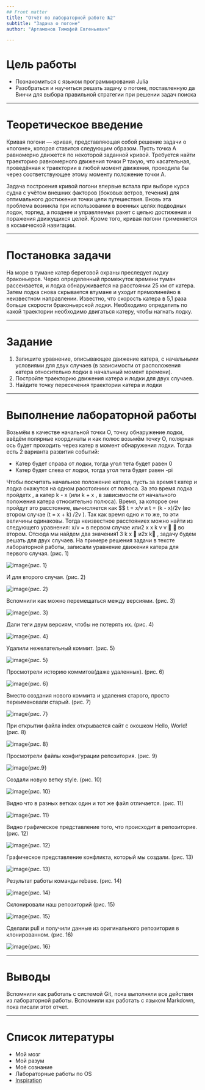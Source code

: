 ```yaml
---
## Front matter
title: "Отчёт по лабораторной работе №2"
subtitle: "Задача о погоне"
author: "Артамонов Тимофей Евгеньевич"

---
```


# Цель работы

* Познакомиться с языком программирования Julia
* Разобраться и научиться решать задачу о погоне, 
поставленную да Винчи для выбора правильной стратегии при решении задач поиска
  
---

# Теоретическое введение

Кривая погони — кривая, представляющая собой решение задачи о «погоне», которая ставится следующим образом. Пусть точка A равномерно движется по некоторой 
заданной кривой. Требуется найти траекторию равномерного движения точки P  такую, что касательная, проведённая к траектории в любой момент движения, 
проходила бы через соответствующее этому моменту положение точки A.

Задача построения кривой погони впервые встала при выборе курса судна с учётом внешних факторов (боковых ветров, течения) 
для оптимального достижения точки цели путешествия. Вновь эта проблема возникла при использовании в военных целях подводных лодок, 
торпед, а позднее и управляемых ракет с целью достижения и поражения движущихся целей. Кроме того, кривая погони применяется в космической навигации. 

---

# Постановка задачи

На море в тумане катер береговой охраны преследует лодку браконьеров. Через определенный промежуток времени туман рассеивается, 
и лодка обнаруживается на расстоянии 25 км от катера. Затем лодка снова скрывается втумане и уходит прямолинейно в неизвестном 
направлении. Известно, что скорость катера в 5,1 раза больше скорости браконьерской лодки. Необходимо определить по какой траектории 
необходимо двигаться катеру, чтобы нагнать лодку.

---

# Задание 

1. Запишите уравнение, описывающее движение катера, с начальными условиями для двух случаев 
(в зависимости от расположения катера относительно лодки в начальный момент времени).
2. Постройте траекторию движения катера и лодки для двух случаев.
3. Найдите точку пересечения траектории катера и лодки
   
---

# Выполнение лабораторной работы

Возьмём в качестве начальной точки O, точку обнаружение лодки, ввёдём полярные координаты и как полюс возьмём точку O, 
полярная ось будет проходить через катер в момент обнаружения лодки. Тогда есть 2 варианта развития событий:
* Катер будет справа от лодки, тогда угол тета будет равен 0
* Катер будет слева от лодки, тогда угол тета будет равен -pi
  
Чтобы посчитать начальное положение катера, пусть за время t катер и лодка окажутся на одном расстоянииx от полюса. За
это время лодка пройдетx , а катер k - x (или k + x , в зависимости от начального положения катера относительно полюса). 
Время, за которое они пройдут это расстояние, вычисляется как $$ t = x/v и t = (k - x)/2v (во втором случае (t = x + k) /2v ). 
Так как время одно и то же, то эти величины одинаковы.
Тогда неизвестное расстояниеx можно найти из следующего уравнения:
x/v = 
в первом случае или2
x x k
v v


во втором.
Отсюда мы найдем два значения1 3
k
x  и2x k , задачу будем решать для
двух случаев.
На примере решения задачи в тексте лабораторной работы, записали уравнение движения катера для первого случая. (рис. 1)

![image](https://github.com/Wenins/MatMod/assets/104139992/a1599017-54da-49fb-a4d4-8f13a0d900b8){рис. 1}

И для второго случая. (рис. 2)

![image](https://github.com/Wenins/MatMod/assets/104139992/44138abb-3267-4cf7-946d-9451a36066ce){рис. 2}

Вспомнили как можно перемещаться между версиями. (рис. 3)

![image](https://github.com/Wenins/MatMod/assets/104139992/c6e44aa0-f05f-47f2-b5eb-70e29962bb2b){рис. 3}

Дали теги двум версиям, чтобы не потерять их. (рис. 4)

![image](https://github.com/Wenins/MatMod/assets/104139992/366ed15c-9cd9-4b90-b1f9-4f2360ef3d30){рис. 4}

Удалили нежелательный коммит. (рис. 5)

![image](https://github.com/Wenins/MatMod/assets/104139992/127c7483-0846-43fe-8067-88800cb38a0b){рис. 5}

Просмотрели историю коммитов(даже удаленных). (рис. 6)

![image](https://github.com/Wenins/MatMod/assets/104139992/a97151ee-b55c-42b0-93e8-cbe2b441f14f){рис. 6}

Вместо создания нового коммита и удаления старого, просто переименовали старый. (рис. 7)

![image](https://github.com/Wenins/MatMod/assets/104139992/c125035d-f8ca-466e-8e06-8dc209982248){рис. 7}

При открытии файла index открывается сайт с окошком Hello, World! (рис. 8)

![image](https://github.com/Wenins/MatMod/assets/104139992/0a26d71b-8f2d-46ec-b601-af63e750651d){рис. 8}

Просмотрели файлы конфигурации репозитория. (рис. 9)

![image](https://github.com/Wenins/MatMod/assets/104139992/06bb7c21-56ff-4497-9ab9-b8d534e94e60){рис.9}

Создали новую ветку style. (рис. 10)

![image](https://github.com/Wenins/MatMod/assets/104139992/828920f2-25cd-4959-a651-0a4939a9461a){рис. 10}

Видно что в разных ветках один и тот же файл отличается. (рис. 11)

![image](https://github.com/Wenins/MatMod/assets/104139992/d8169bf1-05d6-40d3-aa70-b460c456b467){рис. 11}

Видно графическое представление того, что происходит в репозиторие. (рис. 12)

![image](https://github.com/Wenins/MatMod/assets/104139992/aeb0733d-83b2-4ebf-ad31-55fdb37f9ae5){рис. 12}

Графическое представление конфликта, который мы создали. (рис. 13)

![image](https://github.com/Wenins/MatMod/assets/104139992/0fb566a4-5b4a-47c1-9d09-42013aad9a75){рис. 13}

Результат работы команды rebase. (рис. 14)

![image](https://github.com/Wenins/MatMod/assets/104139992/ec7a9088-5d93-478c-8a12-406834b92dbf){рис. 14}

Склонировали наш репозиторий (рис. 15)

![image](https://github.com/Wenins/MatMod/assets/104139992/c17cf4cd-8a75-4d96-83ba-b0c75f6ba2d4){рис. 15}

Сделали pull и получили данные из оригинального репозитория в клонированном. (рис. 16)

![image](https://github.com/Wenins/MatMod/assets/104139992/3580ea2c-d4a0-4777-8c74-31632bd27442){рис. 16}

---

# Выводы

Вспомнили как работать с системой Git, пока выполняли все действия из лабораторной работы. Вспомнили как работать с языком Markdown, пока писали этот отчет.

---

# Список литературы

- Мой мозг
- Мой разум
- Моё сознание
- Лабораторные работы по OS
- [Inspiration](https://youtu.be/7OYFay9Bel4)

